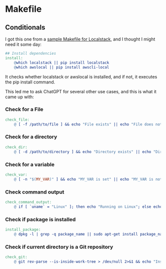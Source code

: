 # Makefile

## Conditionals

I got this one from
a [sample Makefile for Localstack](https://github.com/localstack-samples/sample-notes-app-dynamodb-lambda-apigateway/blob/main/Makefile),
and I thought I might need it some day:

```makefile
## Install dependencies
install:
    @which localstack || pip install localstack
    @which awslocal || pip install awscli-local
```

It checks whether localstack or awslocal is installed, and if not, it executes the pip install command.

This led me to ask ChatGPT for several other use cases, and this is what it came up with:

### Check for a File

```makefile
check_file:
	@ [ -f /path/to/file ] && echo "File exists" || echo "File does not exist"
```

### Check for a directory

```makefile
check_dir:
	@ [ -d /path/to/directory ] && echo "Directory exists" || echo "Directory does not exist"
```

### Check for a variable

```makefile
check_var:
	@ [ -n "$(MY_VAR)" ] && echo "MY_VAR is set" || echo "MY_VAR is not set"
```

### Check command output

```makefile
check_command_output:
	@ if [ `uname` = "Linux" ]; then echo "Running on Linux"; else echo "Not running on Linux"; fi
```

### Check if package is installed

```makefile
install_package:
	@ dpkg -l | grep -q package_name || sudo apt-get install package_name
```

### Check if current directory is a Git repository

```makefile
check_git:
	@ git rev-parse --is-inside-work-tree > /dev/null 2>&1 && echo "Inside a Git repository" || echo "Not a Git repository"
```
